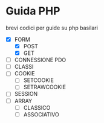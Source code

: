 # Guida PHP

brevi codici per guide su php basilari

- [x] FORM
  - [x] POST
  - [x] GET
- [ ] CONNESSIONE PDO
- [ ] CLASSI
- [ ] COOKIE
  - [ ] SETCOOKIE
  - [ ] SETRAWCOOKIE
- [ ] SESSION
- [ ] ARRAY
  - [ ] CLASSICO
  - [ ] ASSOCIATIVO
